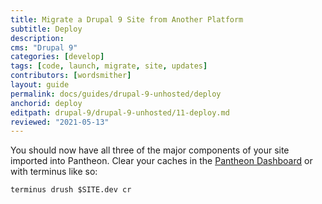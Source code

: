 ```yaml
---
title: Migrate a Drupal 9 Site from Another Platform
subtitle: Deploy
description: 
cms: "Drupal 9"
categories: [develop]
tags: [code, launch, migrate, site, updates]
contributors: [wordsmither]
layout: guide
permalink: docs/guides/drupal-9-unhosted/deploy
anchorid: deploy
editpath: drupal-9/drupal-9-unhosted/11-deploy.md
reviewed: "2021-05-13"
---
```


You should now have all three of the major components of your site imported into Pantheon. Clear your caches in the [Pantheon Dashboard](/clear-caches#pantheon-dashboard) or with terminus like so:

  ```bash{promptUser: user}
  terminus drush $SITE.dev cr
  ```

<Partial file="drupal-9/deploy-using-launch.md" />
